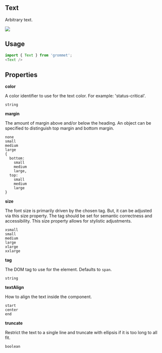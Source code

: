 ## Text
Arbitrary text.

[![](https://codesandbox.io/static/img/play-codesandbox.svg)](https://codesandbox.io/s/github/grommet/grommet-sandbox?initialpath=text&amp;module=%2Fsrc%2FText.js)
## Usage

```javascript
import { Text } from 'grommet';
<Text />
```

## Properties

**color**

A color identifier to use for the text color. For example:
'status-critical'.

```
string
```

**margin**

The amount of margin above and/or below the heading. An object can be
specified to distinguish top margin and bottom margin.

```
none
small
medium
large
{
  bottom: 
    small
    medium
    large,
  top: 
    small
    medium
    large
}
```

**size**

The font size is primarily driven by the chosen tag. But, it can
be adjusted via this size property. The tag should be set for semantic
correctness and accessibility. This size property allows for stylistic
adjustments.

```
xsmall
small
medium
large
xlarge
xxlarge
```

**tag**

The DOM tag to use for the element. Defaults to `span`.

```
string
```

**textAlign**

How to align the text inside the component.

```
start
center
end
```

**truncate**

Restrict the text to a single line and truncate with ellipsis if it
is too long to all fit.

```
boolean
```
  